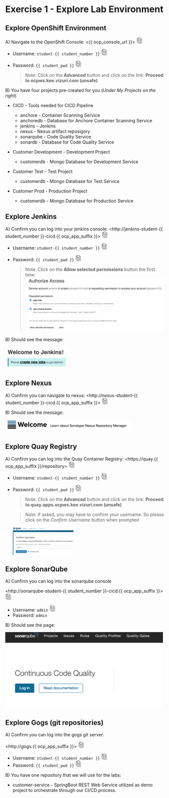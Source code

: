 # Exercise 1 - Explore Lab Environment

## Explore OpenShift Environment

A) Navigate to the OpenShift Console: <{{ ocp_console_url }}> <a href="#"><a href="#"><img src="../images/copy-paste.jpeg" onclick="copyToClipboard('{{ ocp_console_url }}')" alt="copy-paste" width="20"></a>

   * Username: `student-{{ student_number }}` <a href="#"><a href="#"><img src="../images/copy-paste.jpeg" onclick="copyToClipboard('student-{{ student_number }}')" alt="copy-paste" width="20"></a>
   * Password: `{{ student_pwd }}` <a href="#"><a href="#"><img src="../images/copy-paste.jpeg" onclick="copyToClipboard('{{ student_pwd }}')" alt="copy-paste" width="20"></a>
 
     >Note: Click on the **Advanced** button and click on the link: **Proceed to ocpws.kee.vizuri.com (unsafe)**
    
B) You have four projects pre-created for you (*Under My Projects on the right*)

* CICD - Tools needed for CICD Pipeline
    * anchore - Container Scanning Service
    * anchoredb - Database for Anchore Container Scanning Service
    * jenkins - Jenkins
    * nexus - Nexus artifact reposigory
    * sonarqube - Code Quality Service
    * sonardb - Database for Code Quality Service
    
* Customer Development - Development Project
    * customerdb - Mongo Database for Development Service
    
* Customer Test - Test Project
    * customerdb - Mongo Database for Test Service
    
* Customer Prod - Production Project
    * customerdb - Mongo Database for Production Service


## Explore Jenkins

A) Confirm you can log into your jenkins console: <http://jenkins-student-{{ student_number }}-cicd.{{ ocp_app_suffix }}> <a href="#"><img src="../images/copy-paste.jpeg" onclick="copyToClipboard('http://jenkins-student-{{ student_number }}-cicd.{{ ocp_app_suffix }}')" alt="copy-paste" width="20"></a>

   * Username: `student-{{ student_number }}` <a href="#"><img src="../images/copy-paste.jpeg" onclick="copyToClipboard('student-{{ student_number }}')" alt="copy-paste" width="20"></a>
   * Password: `{{ student_pwd }}` <a href="#"><img src="../images/copy-paste.jpeg" onclick="copyToClipboard('{{ student_pwd }}')" alt="copy-paste" width="20"></a>

     >Note: Click on the **Allow selected permissions** button the first time: <img src="../images/jenkins_accept.png" alt="jenkins_accept" width="500"> 

B) Should see the message: 

<img src="../images/jenkins_welcome.png" alt="jenkins_welcome" width="200">

## Explore Nexus

A) Confirm you can navigate to nexus: <http://nexus-student-{{ student_number }}-cicd.{{ ocp_app_suffix }}> <a href="#"><img src="../images/copy-paste.jpeg" onclick="copyToClipboard('http://nexus-student-{{ student_number }}-cicd.{{ ocp_app_suffix }}')" alt="copy-paste" width="20"></a>

B) Should see the message: 

<img src="../images/nexus_welcome.png" alt="nexus_welcome" width="400">

## Explore Quay Registry 

A) Confirm you can log into the Quay Container Registry: <https://quay.{{ ocp_app_suffix }}/repository> <a href="#"><img src="../images/copy-paste.jpeg" onclick="copyToClipboard('https://quay.{{ ocp_app_suffix }}/repository')" alt="copy-paste" width="20"></a>

   * Username: `student-{{ student_number }}` <a href="#"><img src="../images/copy-paste.jpeg" onclick="copyToClipboard('student-{{ student_number }}')" alt="copy-paste" width="20"></a>
   * Password: `{{ student_pwd }}` <a href="#"><img src="../images/copy-paste.jpeg" onclick="copyToClipboard('{{ student_pwd }}')" alt="copy-paste" width="20"></a>

     >Note: Click on the **Advanced** button and click on the link: **Proceed to quay.apps.ocpws.kee.vizuri.com (unsafe)**

     >Note: If asked, you may have to confirm your username. So please click on the *Confirm Username* button when prompted
    
    
     <img src="../images/confirm_username.png" alt="confirm_username" width="40%">
    
## Explore SonarQube

A) Confirm you can log into the sonarqube console

<http://sonarqube-student-{{ student_number }}-cicd.{{ ocp_app_suffix }}> <a href="#"><img src="../images/copy-paste.jpeg" onclick="copyToClipboard('http://sonarqube-student-{{ student_number }}-cicd.{{ ocp_app_suffix }}')" alt="copy-paste" width="20"></a>

   * Username: `admin` <a href="#"><img src="../images/copy-paste.jpeg" onclick="copyToClipboard('admin')" alt="copy-paste" width="20"></a>
   * Password: `admin`

B) Should see the page: 

<img src="../images/sonarqube_welcome.png" alt="sonarqube_welcome" width="500">

## Explore Gogs (git repositories) 

A) Confirm you can log into the gogs git server.

<http://gogs.{{ ocp_app_suffix }}> <a href="#"><img src="../images/copy-paste.jpeg" onclick="copyToClipboard('http://gogs.{{ ocp_app_suffix }}')" alt="copy-paste" width="20"></a>

   * Username: `student-{{ student_number }}` <a href="#"><img src="../images/copy-paste.jpeg" onclick="copyToClipboard('student-{{ student_number }}')" alt="copy-paste" width="20"></a>
   * Password: `{{ student_pwd }}` <a href="#"><img src="../images/copy-paste.jpeg" onclick="copyToClipboard('{{ student_pwd }}')" alt="copy-paste" width="20"></a>

B) You have one repository that we will use for the labs:

   * customer-service - SpringBoot REST Web Service utilized as demo project to orchestrate through our CI/CD process.
